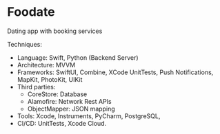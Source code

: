 # Foodate
Dating app with booking services

Techniques:
- Language: Swift, Python (Backend Server)
- Architecture: MVVM
- Frameworks: SwiftUI, Combine, XCode UnitTests, Push Notifications, MapKit, PhotoKit, UIKit
- Third parties:
    + CoreStore: Database
    + Alamofire: Network Rest APIs
    + ObjectMapper: JSON mapping
- Tools: Xcode, Instruments, PyCharm, PostgreSQL,
- CI/CD: UnitTests, Xcode Cloud.
